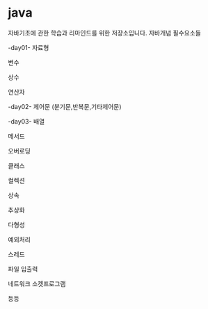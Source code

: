 # java
자바기초에 관한 학습과 리마인드를 위한 저장소입니다. 
자바개념 필수요소들


-day01-
자료형

변수

상수

연산자

-day02-
제어문
(분기문,반복문,기타제어문)

-day03-
배열

메서드

오버로딩

클래스

컬렉션

상속

추상화

다형성

예외처리

스레드

파일 입출력

네트워크 소켓프로그램

등등 
